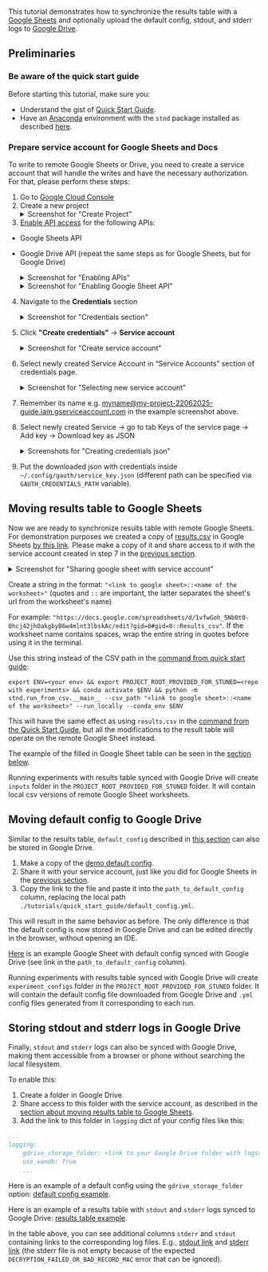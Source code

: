 This tutorial demonstrates how to synchronize the results table with a [Google Sheets](https://workspace.google.com/products/sheets/) and optionally upload the default config, stdout, and stderr logs to [Google Drive](https://drive.google.com/drive/my-drive).

## Preliminaries

### Be aware of the quick start guide

Before starting this tutorial, make sure you:

- Understand the gist of [Quick Start Guide](../quick_start_guide/QUICK_START_GUIDE.md).
- Have an [Anaconda](https://www.anaconda.com/) environment with the `stnd` package installed as described [here](../../README.md#installation).

### Prepare service account for Google Sheets and Docs

To write to remote Google Sheets or Drive, you need to create a service account that will handle the writes and have the necessary authorization. For that, please perform these steps:

1. Go to [Google Cloud Console](https://console.cloud.google.com/projectselector2/apis/dashboard)
2. Create a new project
   <details>
   <summary>Screenshot for "Create Project"</summary>
   <img src="./step_screenshots/create_project.png" alt="Create project">
   </details>
3. [Enable API access](https://docs.gspread.org/en/latest/oauth2.html#enable-api-access) for the following APIs:
- Google Sheets API
- Google Drive API (repeat the same steps as for Google Sheets, but for Google Drive)

    <details>
    <summary>Screenshot for "Enabling APIs"</summary>
    <img src="./step_screenshots/enable_api_services.png" alt="Enable API">
    </details>
    <details>
    <summary>Screenshot for "Enabling Google Sheet API"</summary>
    <img src="./step_screenshots/search_for_service.png" alt="Search for API">
    <img src="./step_screenshots/enable_api.png" alt="Enable API">
    </details>

4. Navigate to the **Credentials** section

    <details>
    <summary>Screenshot for "Credentials section"</summary>
    <img src="./step_screenshots/create_credentials.png" alt="Create Credentials">
    </details>

5. Click **"Create credentials"** → **Service account**

    <details>
    <summary>Screenshot for "Create service account"</summary>
    <img src="./step_screenshots/create_new_service_account.png" alt="Create Service Account">
    </details>

6. Select newly created Service Account in “Service Accounts” section of credentials page.

    <details>
    <summary>Screenshot for "Selecting new service account"</summary>
    <img src="./step_screenshots/push_on_account.png" alt="Selecting new service account">
    </details>

7. Remember its name e.g. myname@my-project-22062025-guide.iam.gserviceaccount.com in the example screenshot above.
8. Select newly created Service → go to tab Keys of the service page → Add key → Download key as JSON

    <details>
    <summary>Screenshots for "Creating credentials json"</summary>
    <img src="./step_screenshots/keys.png" alt="Keys">
    <img src="./step_screenshots/create_new_account.png" alt="Create new account">
    <img src="./step_screenshots/create_key.png" alt="Create json">
    </details>

9. Put the downloaded json with credentials inside `~/.config/gauth/service_key.json` (different path can be specified via `GAUTH_CREDENTIALS_PATH` variable).

## Moving results table to Google Sheets

Now we are ready to synchronize results table with remote Google Sheets. For demonstration purposes we created a copy of [results.csv](../quick_start_guide/results.csv) in Google Sheets [by this link](https://docs.google.com/spreadsheets/d/1vfwGoh_5Nb0t0-Ohcj42jhOakgbyB6w4mlnt3lbskAc/edit?gid=0#gid=0). Please make a copy of it and share access to it with the service account created in step 7 in the [previous section](#prepare-service-account-for-google-sheets-and-docs).

<details>
<summary>Screenshot for "Sharing google sheet with service account"</summary>
<img src="./step_screenshots/share_gsheet.png" alt="Share google sheet">
</details>

Create a string in the format: `"<link to google sheet>::<name of the worksheet>"` (quotes and `::` are important, the latter separates the sheet's url from the worksheet's name)

For example: `"https://docs.google.com/spreadsheets/d/1vfwGoh_5Nb0t0-Ohcj42jhOakgbyB6w4mlnt3lbskAc/edit?gid=0#gid=0::Results_csv"`. If the worksheet name contains spaces, wrap the entire string in quotes before using it in the terminal.

Use this string instead of the CSV path in the [command from quick start guide](../quick_start_guide/QUICK_START_GUIDE.md#run-experiment):

```
export ENV=<your env> && export PROJECT_ROOT_PROVIDED_FOR_STUNED=<repo with experiments> && conda activate $ENV && python -m stnd.run_from_csv.__main__ --csv_path "<link to google sheet>::<name of the worksheet>" --run_locally --conda_env $ENV
```

This will have the same effect as using `results.csv` in the [command from the Quick Start Guide](../quick_start_guide/QUICK_START_GUIDE.md#run-experiment), but all the modifications to the result table will operate on the remote Google Sheet instead.

The example of the filled in Google Sheet table can be seen in the [section below](#storing-stdout-and-stderr-logs-in-google-drive).

Running experiments with results table synced with Google Drive will create `inputs` folder in the `PROJECT_ROOT_PROVIDED_FOR_STUNED` folder. It will contain local csv versions of remote Google Sheet worksheets.

## Moving default config to Google Drive

Similar to the results table, `default_config` described in [this section](../quick_start_guide/QUICK_START_GUIDE.md#prepare-default-config) can also be stored in Google Drive.

1. Make a copy of the [demo default config](https://drive.google.com/file/d/1F1qJn7qoGHLovArnwzxGhAv7QOu4MnJ-/view?usp=drive_link).
2. Share it with your service account, just like you did for Google Sheets in the [previous section](#moving-results-table-to-google-sheets).
3. Copy the link to the file and paste it into the `path_to_default_config` column, replacing the local path `./tutorials/quick_start_guide/default_config.yml`.

This will result in the same behavior as before. The only difference is that the default config is now stored in Google Drive and can be edited directly in the browser, without opening an IDE.

[Here](https://docs.google.com/spreadsheets/d/1gZ45Ss8ychtdSILT0WxV6w1IjlTdmoWjMwkIzxQkFBI/edit?usp=sharing) is an example Google Sheet with default config synced with Google Drive (see link in the `path_to_default_config` column).

Running experiments with results table synced with Google Drive will create `experiment_configs` folder in the `PROJECT_ROOT_PROVIDED_FOR_STUNED` folder. It will contain the default config file downloaded from Google Drive and `.yml` config files generated from it corresponding to each run.

## Storing stdout and stderr logs in Google Drive

Finally, `stdout` and `stderr` logs can also be synced with Google Drive, making them accessible from a browser or phone without searching the local filesystem.

To enable this:

1. Create a folder in Google Drive.
2. Share access to this folder with the service account, as described in the [section about moving results table to Google Sheets](#moving-results-table-to-google-sheets).
3. Add the link to this folder in `logging` dict of your config files like this:

```yaml
...
logging:
    gdrive_storage_folder: <link to your Google Drive folder with logs>
    use_wandb: True
    ...
```

Here is an example of a default config using the `gdrive_storage_folder` option: [default config example](https://drive.google.com/file/d/1DlArNSf0Qjf0vt2cb75x-oy508Xt_RW5/view?usp=drive_link).

Here is an example of a results table with `stdout` and `stderr` logs synced to Google Drive: [results table example](https://docs.google.com/spreadsheets/d/1uAfO73wFZv3tgsGfnCYrm39g3vyWsgaxzmbidpI7zSo/edit?usp=sharing).

In the table above, you can see additional columns `stderr` and `stdout` containing links to the corresponding log files. E.g., [stdout link](https://drive.google.com/file/d/14vyZ5JdZeYMBs4GcwC_D2RGi5Fmm96UD/preview?usp=drivesdk) and [stderr link](https://drive.google.com/file/d/13j3zpA6D5GUfLW7rn-HRyFpCdekjYQ9p/preview?usp=drivesdk) (the stderr file is not empty because of the expected `DECRYPTION_FAILED_OR_BAD_RECORD_MAC` error that can be ignored).

<!-- export ENV=/Users/arubique/github/stnd/envs/stnd_env && export PROJECT_ROOT_PROVIDED_FOR_STUNED=/Users/arubique/github/stnd/ && conda activate $ENV && python -m stnd.run_from_csv.__main__ --csv_path "https://docs.google.com/spreadsheets/d/1uAfO73wFZv3tgsGfnCYrm39g3vyWsgaxzmbidpI7zSo/edit?gid=0#gid=0::Results_csv" --run_locally --conda_env $ENV -->
